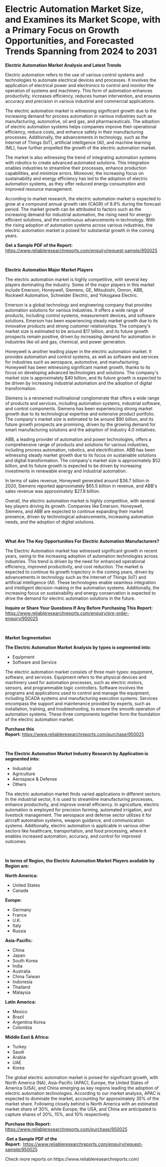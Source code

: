 <p><h1>Electric Automation Market Size, and Examines its Market Scope, with a Primary Focus on Growth Opportunities, and Forecasted Trends Spanning from 2024 to 2031</h1></p><p><strong>Electric Automation Market Analysis and Latest Trends</strong></p>
<p><p>Electric automation refers to the use of various control systems and technologies to automate electrical devices and processes. It involves the application of electrical power and electronics to control and monitor the operation of systems and machinery. This form of automation enhances productivity, increases efficiency, reduces human intervention, and ensures accuracy and precision in various industrial and commercial applications.</p><p>The electric automation market is witnessing significant growth due to the increasing demand for process automation in various industries such as manufacturing, automotive, oil and gas, and pharmaceuticals. The adoption of electric automation systems helps companies improve their operational efficiency, reduce costs, and enhance safety in their manufacturing processes. Additionally, the advancements in technology, such as the Internet of Things (IoT), artificial intelligence (AI), and machine learning (ML), have further propelled the growth of the electric automation market.</p><p>The market is also witnessing the trend of integrating automation systems with robotics to create advanced automated solutions. This integration enables industries to streamline their processes, enhance production capabilities, and minimize errors. Moreover, the increasing focus on sustainability and energy efficiency has led to the adoption of electric automation systems, as they offer reduced energy consumption and improved resource management.</p><p>According to market research, the electric automation market is expected to grow at a compound annual growth rate (CAGR) of 8.9% during the forecast period. The market growth can be attributed to factors such as the increasing demand for industrial automation, the rising need for energy-efficient solutions, and the continuous advancements in technology. With the rising adoption of automation systems across various industries, the electric automation market is poised for substantial growth in the coming years.</p></p>
<p><strong>Get a Sample PDF of the Report:&nbsp;</strong> <a href="https://www.reliableresearchreports.com/enquiry/request-sample/950025">https://www.reliableresearchreports.com/enquiry/request-sample/950025</a></p>
<p>&nbsp;</p>
<p><strong>Electric Automation Major Market Players</strong></p>
<p><p>The electric automation market is highly competitive, with several key players dominating the industry. Some of the major players in this market include Emerson, Honeywell, Siemens, GE, Mitsubishi, Omron, ABB, Rockwell Automation, Schneider Electric, and Yokogawa Electric.</p><p>Emerson is a global technology and engineering company that provides automation solutions for various industries. It offers a wide range of products, including control systems, measurement devices, and software solutions. Emerson has been experiencing steady market growth due to its innovative products and strong customer relationships. The company's market size is estimated to be around $17 billion, and its future growth prospects remain positive, driven by increasing demand for automation in industries like oil and gas, chemical, and power generation.</p><p>Honeywell is another leading player in the electric automation market. It provides automation and control systems, as well as software and services for industries such as aerospace, automotive, and manufacturing. Honeywell has been witnessing significant market growth, thanks to its focus on developing advanced technologies and solutions. The company's market size is approximately $40 billion, and its future growth is expected to be driven by increasing industrial automation and the adoption of digital transformation.</p><p>Siemens is a renowned multinational conglomerate that offers a wide range of products and services, including automation systems, industrial software, and control components. Siemens has been experiencing strong market growth due to its technological expertise and extensive product portfolio. The company's market size is estimated to be around $90 billion, and its future growth prospects are promising, driven by the growing demand for smart manufacturing solutions and the adoption of Industry 4.0 initiatives.</p><p>ABB, a leading provider of automation and power technologies, offers a comprehensive range of products and solutions for various industries, including process automation, robotics, and electrification. ABB has been witnessing steady market growth due to its focus on sustainable solutions and digital transformation. The company's market size is approximately $52 billion, and its future growth is expected to be driven by increasing investments in renewable energy and industrial automation.</p><p>In terms of sales revenue, Honeywell generated around $36.7 billion in 2020, Siemens reported approximately $65.5 billion in revenue, and ABB's sales revenue was approximately $27.8 billion.</p><p>Overall, the electric automation market is highly competitive, with several key players driving its growth. Companies like Emerson, Honeywell, Siemens, and ABB are expected to continue expanding their market presence, driven by technological advancements, increasing automation needs, and the adoption of digital solutions.</p></p>
<p>&nbsp;</p>
<p><strong>What Are The Key Opportunities For Electric Automation Manufacturers?</strong></p>
<p><p>The Electric Automation market has witnessed significant growth in recent years, owing to the increasing adoption of automation technologies across industries. This trend is driven by the need for enhanced operational efficiency, improved productivity, and cost reduction. The market is expected to continue its growth trajectory in the coming years, driven by advancements in technology such as the Internet of Things (IoT) and artificial intelligence (AI). These technologies enable seamless integration and intelligent decision-making in the automation systems. Additionally, the increasing focus on sustainability and energy conservation is expected to drive the demand for electric automation solutions in the future.</p></p>
<p><strong>Inquire or Share Your Questions If Any Before Purchasing This Report:</strong> <a href="https://www.reliableresearchreports.com/enquiry/pre-order-enquiry/950025">https://www.reliableresearchreports.com/enquiry/pre-order-enquiry/950025</a></p>
<p>&nbsp;</p>
<p><strong>Market Segmentation</strong></p>
<p><strong>The Electric Automation Market Analysis by types is segmented into:</strong></p>
<p><ul><li>Equipment</li><li>Software and Service</li></ul></p>
<p><p>The electric automation market consists of three main types: equipment, software, and services. Equipment refers to the physical devices and machinery used for automation processes, such as electric motors, sensors, and programmable logic controllers. Software involves the programs and applications used to control and manage the equipment, including SCADA systems and manufacturing execution systems. Services encompass the support and maintenance provided by experts, such as installation, training, and troubleshooting, to ensure the smooth operation of automation systems. These three components together form the foundation of the electric automation market.</p></p>
<p><strong>Purchase this Report:&nbsp;</strong><a href="https://www.reliableresearchreports.com/purchase/950025">https://www.reliableresearchreports.com/purchase/950025</a></p>
<p>&nbsp;</p>
<p><strong>The Electric Automation Market Industry Research by Application is segmented into:</strong></p>
<p><ul><li>Industrial</li><li>Agriculture</li><li>Aerospace & Defense</li><li>Others</li></ul></p>
<p><p>The electric automation market finds varied applications in different sectors. In the industrial sector, it is used to streamline manufacturing processes, enhance productivity, and improve overall efficiency. In agriculture, electric automation is employed for precision farming, automated irrigation, and livestock management. The aerospace and defense sector utilizes it for aircraft automation systems, weapon guidance, and communication systems. Additionally, electric automation is applicable in various other sectors like healthcare, transportation, and food processing, where it enables increased automation, accuracy, and control for improved outcomes.</p></p>
<p>&nbsp;</p>
<p><strong>In terms of Region, the Electric Automation Market Players available by Region are:</strong></p>
<p>
    <p> <strong> North America: </strong>
        <ul>
            <li>United States</li>
            <li>Canada</li>
        </ul>
        </p> 
    <p> <strong> Europe: </strong>
        <ul>
            <li>Germany</li>
            <li>France</li>
            <li>U.K.</li>
            <li>Italy</li>
            <li>Russia</li>
        </ul>
        </p> 
    <p> <strong> Asia-Pacific: </strong>
        <ul>
            <li>China</li>
            <li>Japan</li>
            <li>South Korea</li>
            <li>India</li>
            <li>Australia</li>
            <li>China Taiwan</li>
            <li>Indonesia</li>
            <li>Thailand</li>
            <li>Malaysia</li>
        </ul>
        </p> 
    <p> <strong> Latin America: </strong>
        <ul>
            <li>Mexico</li>
            <li>Brazil</li>
            <li>Argentina Korea</li>
            <li>Colombia</li>
        </ul>
        </p> 
    <p> <strong> Middle East & Africa: </strong>
        <ul>
            <li>Turkey</li>
            <li>Saudi</li>
            <li>Arabia</li>
            <li>UAE</li>
            <li>Korea</li>
        </ul>
    </p>
    </p>
<p><p>The global electric automation market is poised for significant growth, with North America (NA), Asia-Pacific (APAC), Europe, the United States of America (USA), and China emerging as key regions leading the adoption of electric automation technologies. According to our market analysis, APAC is expected to dominate the market, accounting for approximately 35% of the market share. Following closely behind is North America with an estimated market share of 30%, while Europe, the USA, and China are anticipated to capture shares of 20%, 15%, and 10% respectively.</p></p>
<p><strong>Purchase this Report: </strong><a href="https://www.reliableresearchreports.com/purchase/950025">https://www.reliableresearchreports.com/purchase/950025</a></p>
<p>&nbsp;<strong>Get a Sample PDF of the Report:&nbsp;&nbsp;</strong><a href="https://www.reliableresearchreports.com/enquiry/request-sample/950025">https://www.reliableresearchreports.com/enquiry/request-sample/950025</a></p>
<p><strong></strong></p>
<p>Check more reports on https://www.reliableresearchreports.com/</p>